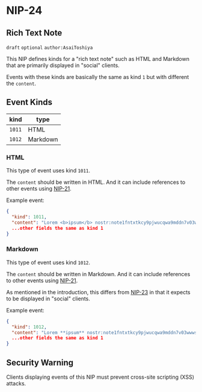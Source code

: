 NIP-24
======

Rich Text Note
--------------

`draft` `optional` `author:AsaiToshiya`

This NIP defines kinds for a "rich text note" such as HTML and Markdown that are primarily displayed in "social" clients.

Events with these kinds are basically the same as kind `1` but with different the `content`.

## Event Kinds

| kind   | type     |
| ------ | -------- |
| `1011` | HTML     |
| `1012` | Markdown |

### HTML

This type of event uses kind `1011`.

The `content` should be written in HTML. And it can include references to other events using [NIP-21](21.md).

Example event:

```json
{
  "kind": 1011,
  "content": "Lorem <b>ipsum</b> nostr:note1fntxtkcy9pjwucqwa9mddn7v03wwwsu9j330jj350nvhpky2tuaspk6nqc",
  ...other fields the same as kind 1
}
```

### Markdown

This type of event uses kind `1012`.

The `content` should be written in Markdown. And it can include references to other events using [NIP-21](21.md).

As mentioned in the introduction, this differs from [NIP-23](23.md) in that it expects to be displayed in "social" clients.

Example event:

```json
{
  "kind": 1012,
  "content": "Lorem **ipsum** nostr:note1fntxtkcy9pjwucqwa9mddn7v03wwwsu9j330jj350nvhpky2tuaspk6nqc",
  ...other fields the same as kind 1
}
```

## Security Warning

Clients displaying events of this NIP must prevent cross-site scripting (XSS) attacks.